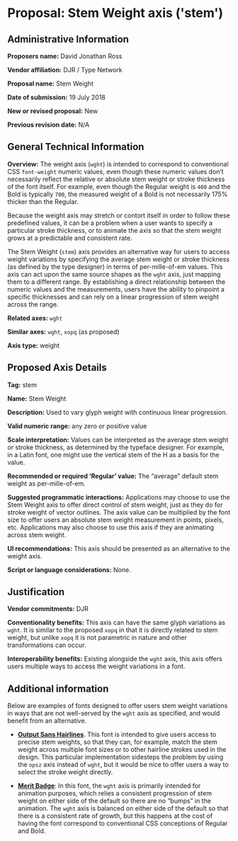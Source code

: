 # Proposal: Stem Weight axis ('stem')

## Administrative Information

**Proposers name:** David Jonathan Ross

**Vendor affiliation:** DJR / Type Network

**Proposal name:** Stem Weight

**Date of submission:** 19 July 2018

**New or revised proposal:** New

**Previous revision date:** N/A


## General Technical Information

**Overview:**  The weight axis (`wght`) is intended to correspond to conventional CSS `font-weight` numeric values, even though these numeric values don’t necessarily reflect the relative or absolute stem weight or stroke thickness of the font itself. For example, even though the Regular weight is `400` and the Bold is typically `700`, the measured weight of a Bold is not necessarily 175% thicker than the Regular. 

Because the weight axis may stretch or contort itself in order to follow these predefined values, it can be a problem when a user wants to specify a particular stroke thickness, or to animate the axis so that the stem weight grows at a predictable and consistent rate.

The Stem Weight (`stem`) axis provides an alternative way for users to access weight variations by specifying the average stem weight or stroke thickness (as defined by the type designer) in terms of per-mille-of-em values. This axis can act upon the same source shapes as the `wght` axis, just mapping them to a different range. By establishing a direct relationship between the numeric values and the measurements, users have the ability to pinpoint a specific thicknesses and can rely on a linear progression of stem weight across the range. 

**Related axes:** `wght`

**Similar axes:** `wght`, `xopq` (as proposed)

**Axis type:** weight


## Proposed Axis Details

**Tag:** stem

**Name:** Stem Weight

**Description:** Used to vary glyph weight with continuous linear progression.

**Valid numeric range:** any zero or positive value

**Scale interpretation:** Values can be interpreted as the average stem weight or stroke thickness, as determined by the typeface designer. For example, in a Latin font, one might use the vertical stem of the H as a basis for the value.

**Recommended or required ‘Regular’ value:** The “average” default stem weight as per-mille-of-em.

**Suggested programmatic interactions:** Applications may choose to use the Stem Weight axis to offer direct control of stem weight, just as they do for stroke weight of vector outlines. The axis value can be multiplied by the font size to offer users an absolute stem weight measurement in points, pixels, etc. Applications may also choose to use this axis if they are animating across stem weight.

**UI recommendations:** This axis should be presented as an alternative to the weight axis.

**Script or language considerations:** None.

## Justification

**Vendor commitments:** DJR

**Conventionality benefits:** This axis can have the same glyph variations as `wght`. It is similar to the proposed `xopq` in that it is directly related to stem weight, but unlike `xopq` it is not parametric in nature and other transformations can occur.

**Interoperability benefits:** Existing alongside the `wght` axis, this axis offers users multiple ways to access the weight variations in a font.

## Additional information

Below are examples of fonts designed to offer users stem weight variations in ways that are not well-served by the `wght` axis as specified, and would benefit from an alternative.

* **[Output Sans Hairlines](https://djr.com/notes/output-sans-hairlines-font-of-the-month/)**. This font is intended to give users access to precise stem weights, so that they can, for example, match the stem weight across multiple font sizes or to other hairline strokes used in the design. This particular implementation sidesteps the problem by using the `opsz` axis instead of `wght`, but it would be nice to offer users a way to select the stroke weight directly.

* **[Merit Badge](https://djr.com/merit-badge)**: In this font, the `wght` axis is primarily intended for animation purposes, which relies a consistent progression of stem weight on either side of the default so there are no “bumps” in the animation. The `wght` axis is balanced on either side of the default so that there is a consistent rate of growth, but this happens at the cost of having the font correspond to conventional CSS conceptions of Regular and Bold.